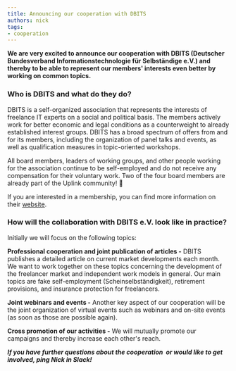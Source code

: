 ```yaml
---
title: Announcing our cooperation with DBITS
authors: nick
tags:
- cooperation
---
```


**We are very excited to announce our cooperation with DBITS (Deutscher Bundesverband Informationstechnologie für Selbständige e.V.) and thereby to be able to represent our members' interests even better by working on common topics.**

### Who is DBITS and what do they do?

DBITS is a self-organized association that represents the interests of freelance IT experts on a social and political basis. The members actively work for better economic and legal conditions as a counterweight to already established interest groups. DBITS has a broad spectrum of offers from and for its members, including the organization of panel talks and events, as well as qualification measures in topic-oriented workshops.

All board members, leaders of working groups, and other people working for the association continue to be self-employed and do not receive any compensation for their voluntary work. Two of the four board members are already part of the Uplink community! 🙌

If you are interested in a membership, you can find more information on their [website](https://www.dbits.it/).

### How will the collaboration with DBITS e.V. look like in practice?

Initially we will focus on the following topics:

**Professional cooperation and joint publication of articles -** DBITS publishes a detailed article on current market developments each month. We want to work together on these topics concerning the development of the freelancer market and independent work models in general. Our main topics are fake self-employment (Scheinselbständigkeit), retirement provisions, and insurance protection for freelancers.

**Joint webinars and events -** Another key aspect of our cooperation will be the joint organization of virtual events such as webinars and on-site events (as soon as those are possible again).

**Cross promotion of our activities -** We will mutually promote our campaigns and thereby increase each other's reach.

**_If you have further questions about the cooperation &nbsp;or would like to get involved, ping Nick in Slack!_**

